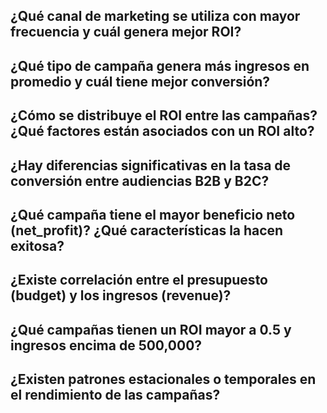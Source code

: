 ## **¿Qué canal de marketing se utiliza con mayor frecuencia y cuál genera mejor ROI?**


## **¿Qué tipo de campaña genera más ingresos en promedio y cuál tiene mejor conversión?**


## **¿Cómo se distribuye el ROI entre las campañas? ¿Qué factores están asociados con un ROI alto?**


## **¿Hay diferencias significativas en la tasa de conversión entre audiencias B2B y B2C?**


## **¿Qué campaña tiene el mayor beneficio neto (net_profit)? ¿Qué características la hacen exitosa?**


## **¿Existe correlación entre el presupuesto (budget) y los ingresos (revenue)?**


## **¿Qué campañas tienen un ROI mayor a 0.5 y ingresos encima de 500,000?**


## **¿Existen patrones estacionales o temporales en el rendimiento de las campañas?**